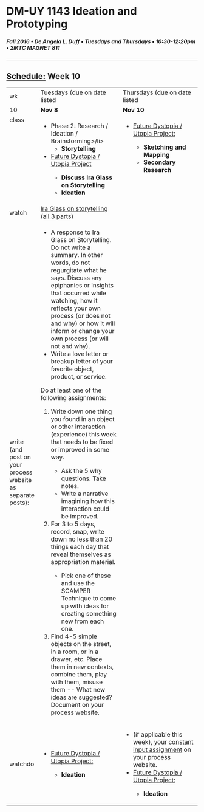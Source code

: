 # DM-UY 1143 Ideation and Prototyping
##### Fall 2016 • De Angela L. Duff • Tuesdays and Thursdays • 10:30-12:20pm • 2MTC MAGNET 811

---
## [Schedule:](schedule.md) Week 10


<table>
<tr>
<td>wk</td>
<td>Tuesdays (due on date listed</td>
<td>Thursdays (due on date listed</td>
</tr>
<tr>
  <td valign="top">10</td>
  <td valign="top" width="48%"><strong>Nov 8</strong></td>
  <td valign="top" width="48%"><strong>Nov 10</strong></td>
</tr>
<tr>
<td valign="top">class</td>
<td valign="top">
<ul>
<li>Phase 2: Research / Ideation / Brainstorming>/li> 
<ul><li><strong>Storytelling</strong></li></ul>
<li><a href="future.md">Future Dystopia / Utopia Project</a></li> 
        <strong>
        <ul>
        <li>Discuss Ira Glass on Storytelling</li>
        <li>Ideation</li>
        </ul>
        </strong>
        </ul></td>

<!-- 2nd column class -->
<td valign="top" width="48%">
<ul>
<li><a href="future.md">Future Dystopia / Utopia Project:</a> 
        <strong>
        <ul>
        <li>Sketching and Mapping</li>
        <li>Secondary Research</li>
        </ul>
        </strong>
        </ul>
    </td>
</tr>
<tr>
<td>watch</td>
<td><a href="">Ira Glass on storytelling (all 3 parts)</a></td>
<td></td>
</tr>

<tr>
<td>write (and post on your process website as separate posts):</td>
<td>
<ul>
<li>A response to Ira Glass on Storytelling. Do not write a summary. In other words, do not regurgitate what he says. Discuss any epiphanies or insights that occurred while watching, how it reflects your own process (or does not and why) or how it will inform or change your own process (or will not and why).</li>
<li>Write a love letter or breakup letter of your favorite object, product, or service.</li>
</ul>
Do at least one of the following assignments:
<ol>
<li>Write down one thing you found in an object or other interaction (experience) this week that needs to be fixed or improved in some way.</li>
<ul>
<li>Ask the 5 why questions. Take notes.</li>
<li>Write a narrative imagining how this interaction could be improved.</li>
</ul>
<li>For 3 to 5 days, record, snap, write down no less than 20 things each day that reveal themselves as appropriation material.</li>
<ul><li>Pick one of these and use the SCAMPER Technique to come up with ideas for creating something new from each one.</li></ul>
<li>Find 4-5 simple objects on the street, in a room, or in a drawer, etc. Place them in new contexts, combine them, play with them, misuse them -- What new ideas are suggested? Document on your process website.</li></ol></td>
<td></td>
</tr>
<tr>
<td>watchdo</td>
<td>
<ul>
<li><a href="future.md">Future Dystopia / Utopia Project:</a></li>
        <strong>
        <ul>
        <li>Ideation</li>
        </ul>
        </strong>
        </ul></td>
<td><ul>
<li>(if applicable this week), your <a href="">constant input assignment</a> on your process website.</li>
<li><a href="future.md">Future Dystopia / Utopia Project:</a> 
        <strong>
        <ul>
        <li>Ideation</li>
        </ul>
        </strong>
        </ul></td>
</tr>
</table>









